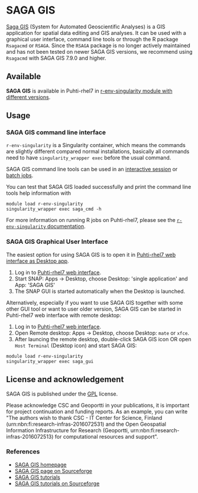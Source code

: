 # SAGA GIS

[Saga GIS](http://www.saga-gis.org/) (System for Automated Geoscientific Analyses) is a GIS application for spatial data editing and GIS analyses. It can be used with a graphical user interface, command line tools or through the R package `Rsagacmd` or `RSAGA`. Since the `RSAGA` package is no longer actively maintained and has not been tested on newer SAGA GIS versions, we recommend using `Rsagacmd` with SAGA GIS 7.9.0 and higher.

## Available

__SAGA GIS__ is available in Puhti-rhel7 in [r-env-singularity module  with different versions](r-env-for-gis.md).

## Usage 

### SAGA GIS command line interface

`r-env-singularity` is a Singularity container, which means the commands are slightly different compared normal installations, basically all commands need to have `singularity_wrapper exec` before the usual command.

SAGA GIS command line tools can be used in an [interactive session](../computing/running/interactive-usage.md) or [batch jobs](../computing/running/getting-started.md).

You can test that SAGA GIS loaded successfully and print the command line tools help information with

```
module load r-env-singularity 
singularity_wrapper exec saga_cmd -h
```

For more information on running R jobs on Puhti-rhel7, please see the [`r-env-singularity` documentation](r-env-singularity.md).

### SAGA GIS Graphical User Interface

The easiest option for using SAGA GIS is to open it in [Puhti-rhel7 web interface as Desktop app](../computing/webinterface/desktop.md).

1. Log in to [Puhti-rhel7 web interface](https://puhti.csc.fi). 
2. Start SNAP: Apps -> Desktop, choose Desktop: 'single application' and App: 'SAGA GIS'
3. The SNAP GUI is started automatically when the Desktop is launched. 


Alternatively, especially if you want to use SAGA GIS together with some other GUI tool or want to user older version, SAGA GIS can be started in Puhti-rhel7 web interface with remote desktop:

1. Log in to [Puhti-rhel7 web interface](https://puhti.csc.fi).
2. Open Remote desktop: Apps -> Desktop, choose Desktop: `mate` or `xfce`. 
3. After launcing the remote desktop, double-click SAGA GIS icon OR open `Host Terminal` (Desktop icon) and start SAGA GIS:

```
module load r-env-singularity 
singularity_wrapper exec saga_gui
```

## License and acknowledgement

SAGA GIS is published under the [GPL](http://www.gnu.org/licenses/gpl.html) license. 

Please acknowledge CSC and Geoportti in your publications, it is important for project continuation and funding reports.
As an example, you can write "The authors wish to thank CSC - IT Center for Science, Finland (urn:nbn:fi:research-infras-2016072531) and the Open Geospatial Information Infrastructure for Research (Geoportti, urn:nbn:fi:research-infras-2016072513) for computational resources and support".

### References

* [SAGA GIS homepage](http://saga-gis.sourceforge.net/en/)
* [SAGA GIS page on Sourceforge](https://sourceforge.net/projects/saga-gis/)
* [SAGA GIS tutorials](https://sagatutorials.wordpress.com/)
* [SAGA GIS tutorials on Sourceforge](https://sourceforge.net/p/saga-gis/wiki/Tutorials/)
